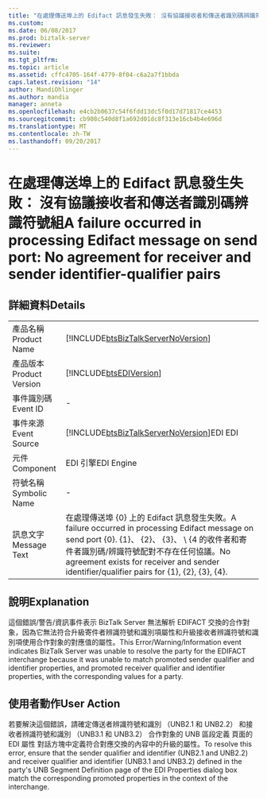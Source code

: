```yaml
---
title: "在處理傳送埠上的 Edifact 訊息發生失敗： 沒有協議接收者和傳送者識別碼辨識符號組 |Microsoft 文件"
ms.custom: 
ms.date: 06/08/2017
ms.prod: biztalk-server
ms.reviewer: 
ms.suite: 
ms.tgt_pltfrm: 
ms.topic: article
ms.assetid: cffc4705-164f-4779-8f04-c6a2a7f1bbda
caps.latest.revision: "14"
author: MandiOhlinger
ms.author: mandia
manager: anneta
ms.openlocfilehash: e4cb2b0637c54f6fdd13dc5f0d17d71817ce4453
ms.sourcegitcommit: cb908c540d8f1a692d01dc8f313e16cb4b4e696d
ms.translationtype: MT
ms.contentlocale: zh-TW
ms.lasthandoff: 09/20/2017
---
```

# <a name="a-failure-occurred-in-processing-edifact-message-on-send-port-no-agreement-for-receiver-and-sender-identifier-qualifier-pairs"></a><span data-ttu-id="8ae61-102">在處理傳送埠上的 Edifact 訊息發生失敗： 沒有協議接收者和傳送者識別碼辨識符號組</span><span class="sxs-lookup"><span data-stu-id="8ae61-102">A failure occurred in processing Edifact message on send port: No agreement for receiver and sender identifier-qualifier pairs</span></span>
## <a name="details"></a><span data-ttu-id="8ae61-103">詳細資料</span><span class="sxs-lookup"><span data-stu-id="8ae61-103">Details</span></span>  
  
|||  
|-|-|  
|<span data-ttu-id="8ae61-104">產品名稱</span><span class="sxs-lookup"><span data-stu-id="8ae61-104">Product Name</span></span>|[!INCLUDE[btsBizTalkServerNoVersion](../includes/btsbiztalkservernoversion-md.md)]|  
|<span data-ttu-id="8ae61-105">產品版本</span><span class="sxs-lookup"><span data-stu-id="8ae61-105">Product Version</span></span>|[!INCLUDE[btsEDIVersion](../includes/btsediversion-md.md)]|  
|<span data-ttu-id="8ae61-106">事件識別碼</span><span class="sxs-lookup"><span data-stu-id="8ae61-106">Event ID</span></span>|-|  
|<span data-ttu-id="8ae61-107">事件來源</span><span class="sxs-lookup"><span data-stu-id="8ae61-107">Event Source</span></span>|[!INCLUDE[btsBizTalkServerNoVersion](../includes/btsbiztalkservernoversion-md.md)]<span data-ttu-id="8ae61-108">EDI</span><span class="sxs-lookup"><span data-stu-id="8ae61-108"> EDI</span></span>|  
|<span data-ttu-id="8ae61-109">元件</span><span class="sxs-lookup"><span data-stu-id="8ae61-109">Component</span></span>|<span data-ttu-id="8ae61-110">EDI 引擎</span><span class="sxs-lookup"><span data-stu-id="8ae61-110">EDI Engine</span></span>|  
|<span data-ttu-id="8ae61-111">符號名稱</span><span class="sxs-lookup"><span data-stu-id="8ae61-111">Symbolic Name</span></span>|-|  
|<span data-ttu-id="8ae61-112">訊息文字</span><span class="sxs-lookup"><span data-stu-id="8ae61-112">Message Text</span></span>|<span data-ttu-id="8ae61-113">在處理傳送埠 {0} 上的 Edifact 訊息發生失敗。</span><span class="sxs-lookup"><span data-stu-id="8ae61-113">A failure occurred in processing Edifact message on send port {0}.</span></span> <span data-ttu-id="8ae61-114">{1}、 {2}、 {3}、 \ {4 的收件者和寄件者識別碼/辨識符號配對不存在任何協議。</span><span class="sxs-lookup"><span data-stu-id="8ae61-114">No agreement exists for receiver and sender identifier/qualifier pairs for {1}, {2}, {3}, {4}.</span></span>|  
  
## <a name="explanation"></a><span data-ttu-id="8ae61-115">說明</span><span class="sxs-lookup"><span data-stu-id="8ae61-115">Explanation</span></span>  
 <span data-ttu-id="8ae61-116">這個錯誤/警告/資訊事件表示 BizTalk Server 無法解析 EDIFACT 交換的合作對象，因為它無法符合升級寄件者辨識符號和識別項屬性和升級接收者辨識符號和識別項使用合作對象的對應值的屬性。</span><span class="sxs-lookup"><span data-stu-id="8ae61-116">This Error/Warning/Information event indicates BizTalk Server was unable to resolve the party for the EDIFACT interchange because it was unable to match promoted sender qualifier and identifier properties, and promoted receiver qualifier and identifier properties, with the corresponding values for a party.</span></span>  
  
## <a name="user-action"></a><span data-ttu-id="8ae61-117">使用者動作</span><span class="sxs-lookup"><span data-stu-id="8ae61-117">User Action</span></span>  
 <span data-ttu-id="8ae61-118">若要解決這個錯誤，請確定傳送者辨識符號和識別 （UNB2.1 和 UNB2.2） 和接收者辨識符號和識別 （UNB3.1 和 UNB3.2） 合作對象的 UNB 區段定義 頁面的 EDI 屬性 對話方塊中定義符合對應交換的內容中的升級的屬性。</span><span class="sxs-lookup"><span data-stu-id="8ae61-118">To resolve this error, ensure that the sender qualifier and identifier (UNB2.1 and UNB2.2) and receiver qualifier and identifier (UNB3.1 and UNB3.2) defined in the party's UNB Segment Definition page of the EDI Properties dialog box match the corresponding promoted properties in the context of the interchange.</span></span>